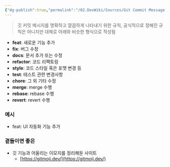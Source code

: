 ```yaml
---
{"dg-publish":true,"permalink":"/02.DevWiki/Sources/Git Commit Message 깃 커밋 메시지 규칙/"}
---
```


> 깃 커밋 메시지를 명확하고 깔끔하게 나타내기 위한 규칙, 공식적으로 정해진 규칙은 아니지만 대체로 아래와 비슷한 형식으로 작성됨

- **feat**: 새로운 기능 추가
- **fix**: 버그 수정
- **docs**: 문서 추가 또는 수정
- **refactor**: 코드 리팩토링
- **style**: 코드 스타일 혹은 포맷 변경 등
- **test**: 테스트 관련 변경사항
- **chore**: 그 외 기타 수정
- **merge**: merge 수행
- **rebase**: rebase 수행
- **revert**: revert 수행

### 예시

- feat: UI 자동화 기능 추가

### 곁들이면 좋은

- 깃 기능과 어울리는 이모지를 정리해둔 사이트
	* [https://gitmoji.dev/](https://gitmoji.dev/)